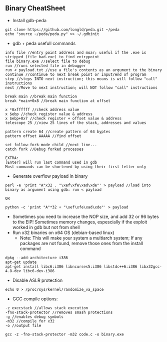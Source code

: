 
## Binary CheatSheet
* Install gdb-peda
```
git clone https://github.com/longld/peda.git ~/peda
echo "source ~/peda/peda.py" >> ~/.gdbinit
```
* gdb + peda usefull commands
```
info file //entry point address and moar; useful if the .exe is stripped (file bad.exe) to find entrypoint
file binary.exe //select file to debug
run //runs selected file in debugger
run < payload.txt //use a file's contents as an argument to the binary
continue //continue to next break point or input/end of program
step //steps INTO next instruction; this means is will follow "call" instructions
next //Move to next instruction; will NOT follow "call" instructions

break main //break main function
break *main+0x8 //break main function at offset

x *0xffffff //check address value
x $ebp //check register value & address
x $ebp+0x7 //check register + offset value & address
telescope 25 //view 25 lines of the stack, addresses and values

pattern create 64 //create pattern of 64 byptes
pattern offset AAAAA //find offset

set follow-fork-mode child //next line...
catch fork //Debug forked processes

EXTRA:
[Enter] will run last command used in gdb
Most commands can be shortened by using their first letter only
```
* Generate overflow payload in binary
```
perl -e 'print "A"x32 . "\xef\xfe\xad\xde"' > payload //load into binary as argument using gdb: run < payload

OR

python -c 'print "A"*32 + "\xef\xfe\xad\xde"' > payload
```
* Sometimes you need to increase the NOP size, and add 32 or 96 bytes to the EIP! Sometimes memory changes, espescially if the exploit worked in gdb but not from shell
* Run x32 binaries on x64 OS (debian-based linux)
	* Note: This will make your system a multiarch system; If any packages are not found, remove those ones from the install command
```
dpkg --add-architecture i386
apt-get update
apt-get install libc6:i386 libncurses5:i386 libstdc++6:i386 libx32gcc-4.8-dev libc6-dev-i386
```
* Disable ASLR protection
```
echo 0 > /proc/sys/kernel/randomize_va_space
```
* GCC compile options:
```
-z execstack //allows stack execution
-fno-stack-protector //removes smash protections
-g //enables debug symbols
-m32 //compile for x32
-o //output file

gcc -z -fno-stack-protector -m32 code.c -o binary.exe
```
